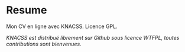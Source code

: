 # Resume
Mon CV en ligne avec KNACSS.
Licence GPL.

*KNACSS est distribué librement sur Github sous licence WTFPL, toutes contributions sont bienvenues.*